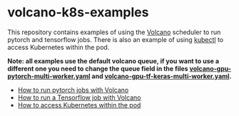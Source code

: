 # volcano-k8s-examples

This repository contains examples of using the [Volcano](https://volcano.sh/) scheduler to run pytorch and tensorflow jobs. There is also an example of using
[kubectl](https://kubernetes.io/docs/reference/kubectl/) to access Kubernetes within the pod.

**Note: all examples use the default volcano queue, if you want to use a different one you need to change the queue field in the files [volcano-gpu-pytorch-multi-worker.yaml](pytorch/volcano-gpu-pytorch-multi-worker.yaml) and [volcano-gpu-tf-keras-multi-worker.yaml](tensorflow/volcano-gpu-tf-keras-multi-worker.yaml).**

* [How to run pytorch jobs with Volcano](pytorch/README.md)
* [How to run a Tensorflow job with Volcano](tensorflow/README.md)
* [How to access Kubernetes within the pod](kubectl-shell/README.md)
